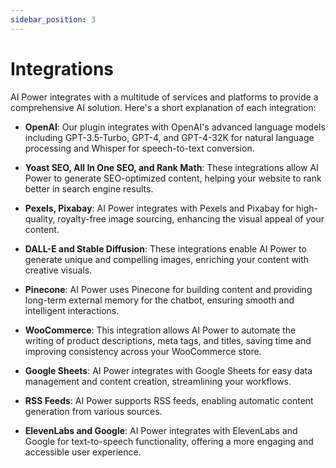 ```yaml
---
sidebar_position: 3
---
```


# Integrations

AI Power integrates with a multitude of services and platforms to provide a comprehensive AI solution. Here's a short explanation of each integration:

- **OpenAI**: Our plugin integrates with OpenAI's advanced language models including GPT-3.5-Turbo, GPT-4, and GPT-4-32K for natural language processing and Whisper for speech-to-text conversion.

- **Yoast SEO, All In One SEO, and Rank Math**: These integrations allow AI Power to generate SEO-optimized content, helping your website to rank better in search engine results.

- **Pexels, Pixabay**: AI Power integrates with Pexels and Pixabay for high-quality, royalty-free image sourcing, enhancing the visual appeal of your content.

- **DALL-E and Stable Diffusion**: These integrations enable AI Power to generate unique and compelling images, enriching your content with creative visuals.

- **Pinecone**: AI Power uses Pinecone for building content and providing long-term external memory for the chatbot, ensuring smooth and intelligent interactions.

- **WooCommerce**: This integration allows AI Power to automate the writing of product descriptions, meta tags, and titles, saving time and improving consistency across your WooCommerce store.

- **Google Sheets**: AI Power integrates with Google Sheets for easy data management and content creation, streamlining your workflows.

- **RSS Feeds**: AI Power supports RSS feeds, enabling automatic content generation from various sources.

- **ElevenLabs and Google**: AI Power integrates with ElevenLabs and Google for text-to-speech functionality, offering a more engaging and accessible user experience.
